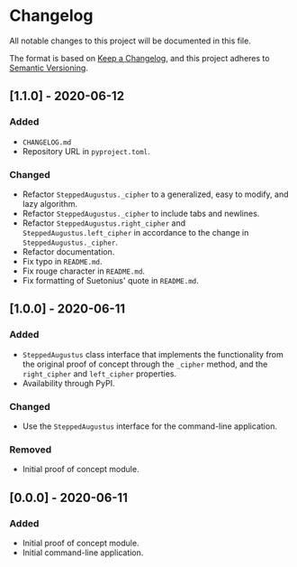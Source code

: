 # Changelog
All notable changes to this project will be documented in this file.

The format is based on [Keep a Changelog](https://keepachangelog.com/en/1.0.0/),
and this project adheres to [Semantic Versioning](https://semver.org/spec/v2.0.0.html).

## [1.1.0] - 2020-06-12
### Added
- `CHANGELOG.md`
- Repository URL in `pyproject.toml`.

### Changed
- Refactor `SteppedAugustus._cipher` to a generalized, easy to modify, and lazy algorithm.
- Refactor `SteppedAugustus._cipher` to include tabs and newlines.
- Refactor `SteppedAugustus.right_cipher` and `SteppedAugustus.left_cipher` in accordance to
  the change in `SteppedAugustus._cipher`.
- Refactor documentation.
- Fix typo in `README.md`.
- Fix rouge character in `README.md`.
- Fix formatting of Suetonius' quote in `README.md`.

## [1.0.0] - 2020-06-11
### Added
- `SteppedAugustus` class interface that implements the functionality from the original
  proof of concept through the `_cipher` method, and the `right_cipher` and `left_cipher`
  properties.
- Availability through PyPI.

### Changed
- Use the `SteppedAugustus` interface for the command-line application.

### Removed
- Initial proof of concept module.

## [0.0.0] - 2020-06-11
### Added
- Initial proof of concept module.
- Initial command-line application.
